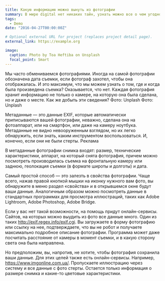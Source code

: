 ```yaml
---
title: Какую информацию можно вынуть из фотографии
summary: В мире digital нет никаких тайн, узнать можно все о чем угодно. Например, легко выяснить, где и когда вы сделали фотографию. Нужно только уметь добыть эти данные. `external_link`.
tags:
  - Demo
date: "2016-04-27T00:00:00Z"

# Optional external URL for project (replaces project detail page).
external_link: https://example.org

image:
  caption: Photo by Toa Heftiba on Unsplash
  focal_point: Smart
---
```


Мы часто обмениваемся фотографиями. Иногда на самой фотографии обозначена дата съемки, если фотограф захотел, чтобы она отображалась. И это максимум, что мы можем узнать о том, где и когда была произведена съемка? Оказывается, что нет. Каждая фотография хранит информацию не только о камере, на которую она была сделана, но и даже о месте. Как же добыть эти сведения?
Фото: Unplash
Фото: Unplash

Метаданные — это данные EXIF, которые автоматически приписываются вашей фотографии, неважно, сделана она на фотоаппарат, или на смартфон, или даже на камеру ноутбука. Метаданные не видно невооруженным взглядом, но их легко обнаружить, если знать, каким инструментом воспользоваться. И, конечно, если они не были стерты.
Реклама

В метаданные фотографии снимка входят: размер, технические характеристики, аппарат, на который снята фотография, причем можно посмотреть производилась съемка на фронтальную камеру или заднюю, геолокация съемки (в формате широты и долготы) и дата.

Самый простой способ — это залезть в свойства фотографии. Чаще всего, нажав правой кнопкой мышки на иконку нужного вам фото, вы обнаружите в меню раздел «свойства» и в открывшемся окне будут ваши данные. Аналогичным образом можно посмотреть данные в стандартных программах для просмотра иллюстраций, таких как Adobe Lightroom, Adobe Photoshop, Adobe Bridge.

Если у вас нет такой возможности, на помощь придут онлайн-сервисы. Сайтов, на которых можно выудить из фото все данные много. Один из таких http://exif.regex.info/exif.cgi. Вы загружаете в форму фотографию или ссылку на нее, подтверждаете, что вы не робот и получаете максимально подробное описание фотографии. Программа может даже посчитать расстояние от камеры в момент съемки, и в какую сторону света она была направлена.

Но предположим, вы, напротив, не хотите, чтобы фотография сохранила ваши данные. Для этих целей также есть онлайн-сервисы. Например, https://www.imgonline.com.ua/. Пропускаете иллюстрацию через систему и все данные с фото стерты. Остается только информация о размере снимка и какие-то цветовые характеристики.

